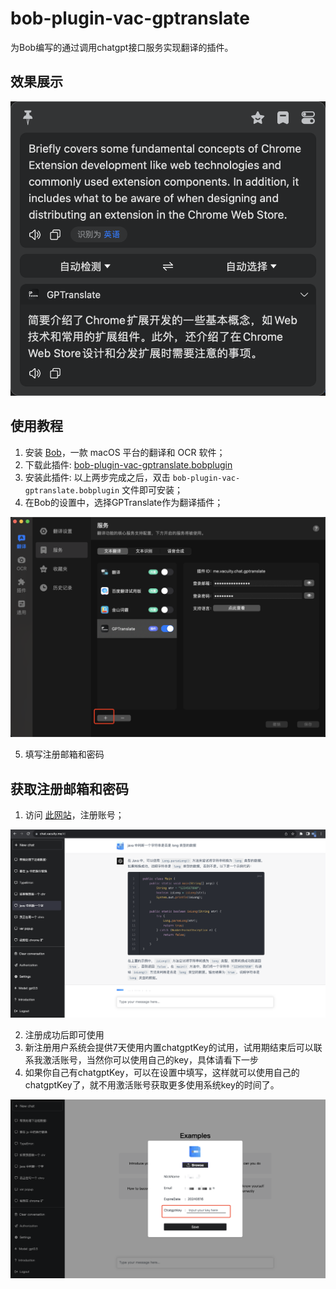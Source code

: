 # bob-plugin-vac-gptranslate

为Bob编写的通过调用chatgpt接口服务实现翻译的插件。

## 效果展示

![image](https://github.com/vacuityv/bob-plugin-vac-gptranslate/blob/main/img/show.jpg)

## 使用教程

1. 安装 [Bob](https://bobtranslate.com/guide/#%E5%AE%89%E8%A3%85)，一款 macOS 平台的翻译和 OCR 软件；
2. 下载此插件: [bob-plugin-vac-gptranslate.bobplugin](https://github.com/vacuityv/bob-plugin-vac-gptranslate/releases)
3. 安装此插件: 以上两步完成之后，双击 `bob-plugin-vac-gptranslate.bobplugin` 文件即可安装；
4. 在Bob的设置中，选择GPTranslate作为翻译插件；

<img src="https://github.com/vacuityv/bob-plugin-vac-gptranslate/blob/main/img/add.jpg">

5. 填写注册邮箱和密码

## 获取注册邮箱和密码

1. 访问 [此网站](https://chat.vacuity.me/)，注册账号；

![image](https://github.com/vacuityv/bob-plugin-vac-gptranslate/blob/main/img/site.jpg)

2. 注册成功后即可使用
3. 新注册用户系统会提供7天使用内置chatgptKey的试用，试用期结束后可以联系我激活账号，当然你可以使用自己的key，具体请看下一步
4. 如果你自己有chatgptKey，可以在设置中填写，这样就可以使用自己的chatgptKey了，就不用激活账号获取更多使用系统key的时间了。

![image](https://github.com/vacuityv/bob-plugin-vac-gptranslate/blob/main/img/key.jpg)